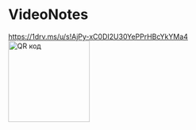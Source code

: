 # VideoNotes
https://1drv.ms/u/s!AjPy-xC0DI2U30YePPrHBcYkYMa4
<img src="http://qrcoder.ru/code/?https%3A%2F%2F1drv.ms%2Fu%2Fs%21AjPy-xC0DI2U30YePPrHBcYkYMa4&4&0" width="164" height="164" border="0" title="QR код">
